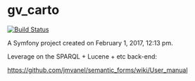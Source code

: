 gv_carto
========

[![Build Status](https://travis-ci.org/balessan/grands-voisins-v2.svg?branch=master)](https://travis-ci.org/balessan/grands-voisins-v2)

A Symfony project created on February 1, 2017, 12:13 pm.

Leverage on the SPARQL + Lucene + etc back-end:

https://github.com/jmvanel/semantic_forms/wiki/User_manual
